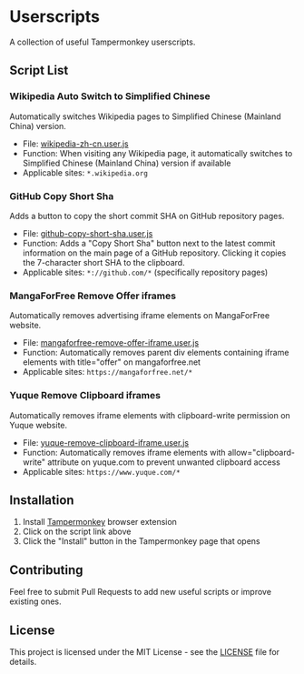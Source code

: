 # Userscripts

A collection of useful Tampermonkey userscripts.

## Script List

### Wikipedia Auto Switch to Simplified Chinese

Automatically switches Wikipedia pages to Simplified Chinese (Mainland China) version.

- File: [wikipedia-zh-cn.user.js](https://github.com/tssujt/userscripts/raw/refs/heads/main/wikipedia-zh-cn.user.js)
- Function: When visiting any Wikipedia page, it automatically switches to Simplified Chinese (Mainland China) version if available
- Applicable sites: `*.wikipedia.org`

### GitHub Copy Short Sha

Adds a button to copy the short commit SHA on GitHub repository pages.

- File: [github-copy-short-sha.user.js](https://github.com/tssujt/userscripts/raw/refs/heads/main/github-copy-short-sha.user.js)
- Function: Adds a "Copy Short Sha" button next to the latest commit information on the main page of a GitHub repository. Clicking it copies the 7-character short SHA to the clipboard.
- Applicable sites: `*://github.com/*` (specifically repository pages)

### MangaForFree Remove Offer iframes

Automatically removes advertising iframe elements on MangaForFree website.

- File: [mangaforfree-remove-offer-iframe.user.js](https://github.com/tssujt/userscripts/raw/refs/heads/main/mangaforfree-remove-offer-iframe.user.js)
- Function: Automatically removes parent div elements containing iframe elements with title="offer" on mangaforfree.net
- Applicable sites: `https://mangaforfree.net/*`

### Yuque Remove Clipboard iframes

Automatically removes iframe elements with clipboard-write permission on Yuque website.

- File: [yuque-remove-clipboard-iframe.user.js](https://github.com/tssujt/userscripts/raw/refs/heads/main/yuque-remove-clipboard-iframe.user.js)
- Function: Automatically removes iframe elements with allow="clipboard-write" attribute on yuque.com to prevent unwanted clipboard access
- Applicable sites: `https://www.yuque.com/*`

## Installation

1. Install [Tampermonkey](https://www.tampermonkey.net/) browser extension
2. Click on the script link above
3. Click the "Install" button in the Tampermonkey page that opens

## Contributing

Feel free to submit Pull Requests to add new useful scripts or improve existing ones.

## License

This project is licensed under the MIT License - see the [LICENSE](LICENSE) file for details.
